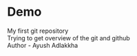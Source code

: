 # Demo
My first git repository
<br>
Trying to get overview of the git and github
<br>
Author - Ayush Adlakkha
